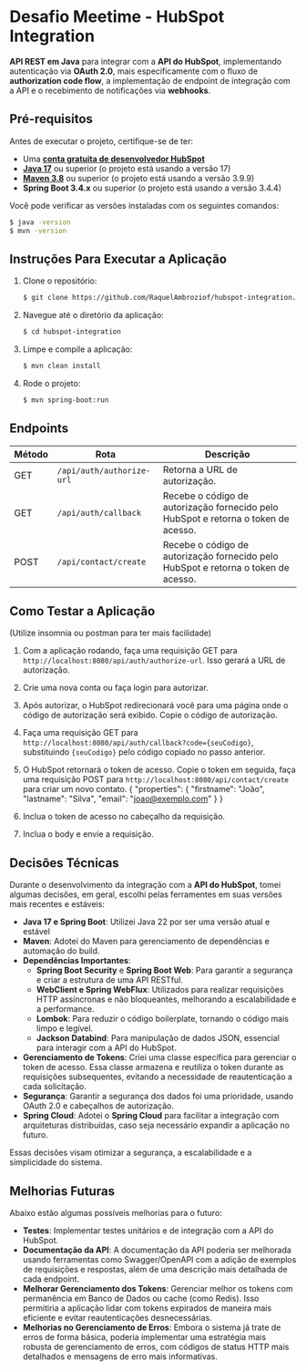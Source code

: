 # Desafio Meetime - HubSpot Integration

**API REST em Java** para integrar com a **API do HubSpot**, implementando autenticação via **OAuth 2.0**, mais especificamente com o fluxo de **authorization code flow**, a implementação de endpoint de integração com a API e o recebimento de notificações via **webhooks**.

## Pré-requisitos

Antes de executar o projeto, certifique-se de ter:

- Uma **[conta gratuita de desenvolvedor HubSpot](https://app.hubspot.com/signup-hubspot/developers?step=landing_page)**
- **[Java 17](https://www.oracle.com/java/technologies/javase/jdk17-archive-downloads.html)** ou superior (o projeto está usando a versão 17)
- **[Maven 3.8](https://maven.apache.org/download.cgi)** ou superior (o projeto está usando a versão 3.9.9)
- **Spring Boot 3.4.x** ou superior (o projeto está usando a versão 3.4.4)

Você pode verificar as versões instaladas com os seguintes comandos:
```bash
$ java -version
$ mvn -version
```

## Instruções Para Executar a Aplicação

1. Clone o repositório:
   ```bash
   $ git clone https://github.com/RaquelAmbroziof/hubspot-integration.git
   ```
2. Navegue até o diretório da aplicação:
   ```bash
   $ cd hubspot-integration
   ```
3. Limpe e compile a aplicação:
   ```bash
   $ mvn clean install
   ```
4. Rode o projeto:
   ```bash
   $ mvn spring-boot:run
   ```
## Endpoints

| Método | Rota                      | Descrição                                                         |
|--------|---------------------------|-------------------------------------------------------------------|
| GET    | `/api/auth/authorize-url` | Retorna a URL de autorização.                                     |
| GET    | `/api/auth/callback`      | Recebe o código de autorização fornecido pelo HubSpot e retorna o token de acesso. |
| POST    | `/api/contact/create`     | Recebe o código de autorização fornecido pelo HubSpot e retorna o token de acesso. |

## Como Testar a Aplicação
(Utilize insomnia ou postman para ter mais facilidade)

1. Com a aplicação rodando, faça uma requisição GET para `http://localhost:8080/api/auth/authorize-url`. Isso gerará a URL de autorização.
2. Crie uma nova conta ou faça login para autorizar.
3. Após autorizar, o HubSpot redirecionará você para uma página onde o código de autorização será exibido. Copie o código de autorização.
5. Faça uma requisição GET para `http://localhost:8080/api/auth/callback?code={seuCodigo}`, substituindo `{seuCodigo}` pelo código copiado no passo anterior.
6. O HubSpot retornará o token de acesso. Copie o token em seguida, faça uma requisição POST para `http://localhost:8080/api/contact/create` para criar um novo contato.
   {
   "properties": {
   "firstname": "João",
   "lastname": "Silva",
   "email": "joao@exemplo.com"
   }
   }

7. Inclua o token de acesso no cabeçalho da requisição.
8. Inclua o body e envie a requisição.

## Decisões Técnicas

Durante o desenvolvimento da integração com a **API do HubSpot**, tomei algumas decisões, em geral, escolhi pelas ferramentes em suas versões mais recentes e estáveis:

- **Java 17 e Spring Boot**: Utilizei Java 22 por ser uma versão atual e estável
- **Maven**: Adotei do Maven para gerenciamento de dependências e automação do build.
- **Dependências Importantes**:
   - **Spring Boot Security** e **Spring Boot Web**: Para garantir a segurança e criar a estrutura de uma API RESTful.
   - **WebClient e Spring WebFlux**: Utilizados para realizar requisições HTTP assíncronas e não bloqueantes, melhorando a escalabilidade e a performance.
   - **Lombok**: Para reduzir o código boilerplate, tornando o código mais limpo e legível.
   - **Jackson Databind**: Para manipulação de dados JSON, essencial para interagir com a API do HubSpot.
- **Gerenciamento de Tokens**: Criei uma classe específica para gerenciar o token de acesso. Essa classe armazena e reutiliza o token durante as requisições subsequentes, evitando a necessidade de reautenticação a cada solicitação.
- **Segurança**: Garantir a segurança dos dados foi uma prioridade, usando OAuth 2.0 e cabeçalhos de autorização.
- **Spring Cloud**: Adotei o **Spring Cloud** para facilitar a integração com arquiteturas distribuídas, caso seja necessário expandir a aplicação no futuro.

Essas decisões visam otimizar a segurança, a escalabilidade e a simplicidade do sistema.

## Melhorias Futuras

Abaixo estão algumas possíveis melhorias para o futuro:

- **Testes**:  Implementar testes unitários e de integração com a API do HubSpot.
- **Documentação da API**: A documentação da API poderia ser melhorada usando ferramentas como Swagger/OpenAPI com a adição de exemplos de requisições e respostas, além de uma descrição mais detalhada de cada endpoint.
- **Melhorar Gerenciamento dos Tokens**: Gerenciar melhor os tokens com permanência em Banco de Dados ou cache (como Redis). Isso permitiria a aplicação lidar com tokens expirados de maneira mais eficiente e evitar reautenticações desnecessárias.
- **Melhorias no Gerenciamento de Erros**: Embora o sistema já trate de erros de forma básica, poderia implementar uma estratégia mais robusta de gerenciamento de erros, com códigos de status HTTP mais detalhados e mensagens de erro mais informativas.

